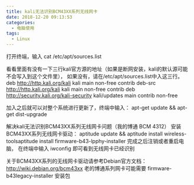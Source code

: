 ```yaml
---
title: kali无法识别BCM43XX系列无线网卡
date: 2018-12-20 09:13:53
categories:
  - 电脑使用
tags:
  - Linux
---
```



打开终端，输入
cat /etc/apt/sources.list

看看里面有没有一下三行kali官方源的地址（如果是断网安装，kali的默认源可能不会写入到这个文件里），
如果没有，请在/etc/apt/sources.list中入这三行。
deb http://http.kali.org/kali kali main non-free contrib
deb-src http://http.kali.org/kali kali main non-free contrib
deb http://security.kali.org/kali-security kali/updates main contrib non-free
 
加入之后就可以对整个系统进行更新了，终端中输入：
apt-get update && apt-get dist-upgrade
 
解决kali无法识别BCM43XX系列无线网卡问题（我的博通 BCM 4312）
安装BCM43XX系列无线网卡驱动：
aptitude update && aptitude install wireless-toolsaptitude install firmware-b43-lpphy-installer
完成之后注销或者重启电脑，
在终端中输入 iwconfig 即可看到无线网卡已经识别

关于BCM43XX系列的无线网卡驱动请参考Debian官方文档：
http://wiki.debian.org/bcm43xx
老的博通系列网卡可能需要 firmware-b43legacy-installer 安装包

